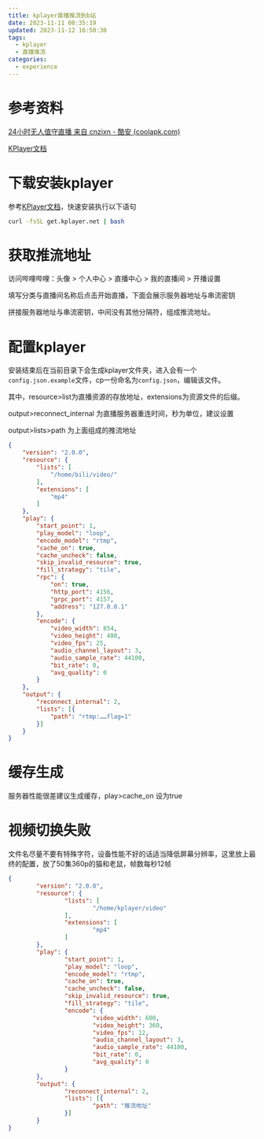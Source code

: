 ```yaml
---
title: kplayer直播推流到b站
date: 2023-11-11 08:35:19
updated: 2023-11-12 16:50:30
tags:
  - kplayer
  - 直播推流
categories:
  - experience
---
```


# 参考资料

[24小时无人值守直播 来自 cnzixn - 酷安 (coolapk.com)](https://www.coolapk.com/feed/44479806?shareKey=OGU3NDQ3YjMwYmRlNjU0ZWQzZjE~&shareUid=24743986&shareFrom=com.coolapk.market_13.3.6)

[KPlayer文档](https://docs.kplayer.net/v0.5.8/)

# 下载安装kplayer

参考[KPlayer文档](https://docs.kplayer.net/v0.5.8/)，快速安装执行以下语句

```bash
curl -fsSL get.kplayer.net | bash
```

# 获取推流地址

访问哔哩哔哩：头像 > 个人中心 > 直播中心 > 我的直播间 > 开播设置

填写分类与直播间名称后点击开始直播，下面会展示服务器地址与串流密钥

拼接服务器地址与串流密钥，中间没有其他分隔符，组成推流地址。

# 配置kplayer

安装结束后在当前目录下会生成kplayer文件夹，进入会有一个`config.json.example`文件，cp一份命名为`config.json`，编辑该文件。

其中，resource>list为直播资源的存放地址，extensions为资源文件的后缀。

output>reconnect_internal 为直播服务器重连时间，秒为单位，建议设置

output>lists>path 为上面组成的推流地址

```json
{
    "version": "2.0.0",
    "resource": {
        "lists": [
            "/home/bili/video/"
        ],
        "extensions": [
            "mp4"
        ]
    },
    "play": {
        "start_point": 1,
        "play_model": "loop",
        "encode_model": "rtmp",
        "cache_on": true,
        "cache_uncheck": false,
        "skip_invalid_resource": true,
        "fill_strategy": "tile",
        "rpc": {
            "on": true,
            "http_port": 4156,
            "grpc_port": 4157,
            "address": "127.0.0.1"
        },
        "encode": {
            "video_width": 854,
            "video_height": 480,
            "video_fps": 25,
            "audio_channel_layout": 3,
            "audio_sample_rate": 44100,
            "bit_rate": 0,
            "avg_quality": 0
        }
    },
    "output": {
        "reconnect_internal": 2,
        "lists": [{
            "path": "rtmp:……flag=1"
        }]
    }
}
```

# 缓存生成

服务器性能很差建议生成缓存，play>cache_on 设为true

# 视频切换失败

文件名尽量不要有特殊字符，设备性能不好的话适当降低屏幕分辨率，这里放上最终的配置，放了50集360p的猫和老鼠，帧数每秒12帧

```json
{
        "version": "2.0.0",
        "resource": {
                "lists": [
                        "/home/kplayer/video"
                ],
                "extensions": [
                        "mp4"
                ]
        },
        "play": {
                "start_point": 1,
                "play_model": "loop",
                "encode_model": "rtmp",
                "cache_on": true,
                "cache_uncheck": false,
                "skip_invalid_resource": true,
                "fill_strategy": "tile",
                "encode": {
                        "video_width": 600,
                        "video_height": 360,
                        "video_fps": 12,
                        "audio_channel_layout": 3,
                        "audio_sample_rate": 44100,
                        "bit_rate": 0,
                        "avg_quality": 0
                }
        },
        "output": {
                "reconnect_internal": 2,
                "lists": [{
                        "path": "推流地址"
                }]
        }
}


```
